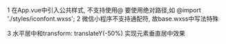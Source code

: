 1 在App.vue中引入公共样式, 不支持使用@
  要使用绝对路径,如
  @import './styles/iconfont.wxss';
2 微信小程序不支持通配符, 故base.wxss中写法特殊

3 
水平居中和transform: translateY(-50%) 实现元素垂直居中效果
<!DOCTYPE html>
<html lang="en">
<head>
    <meta charset="UTF-8">
    <title>垂直居中</title>
    <style>
    * {
        margin: 0;
        padding: 0;
    }
     
    .center {
        width: 960px;
        height: 500px;
        margin: 0 auto;
        background: #1879D9;
    }
     
    .center p {
        background: #fff;
        position: relative;
        top: 50%;
        transform: translateY(-50%);
        left: 0;
        right: 0;
        margin: 0 auto;
        width: 100px;
    }
    </style>
</head>
<body>
    <div class="center">
        <p>垂直居中内容</p>
    </div>
</body>
</html>
 
原理 transform: translateY(-50%); 让div 沿Y轴平移自身高度的一半
　　效果如图：


4 uni-app封装请求
 为什么要封装: 
	1 原生的请求不支持promise
	2 uni-api的请求不能够方便的添加 请求中(loading)效果
	3 uni-api的请求返回值是个数组,不方便
 封装思路:
	1 基于原生的promise来封装
	2 挂载到Vue的原型上
	3 通过this.request的方式来使用